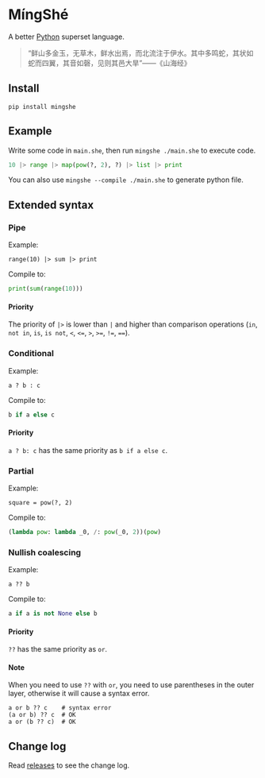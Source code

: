 # MíngShé

A better [Python](https://www.python.org/) superset language.

> “鲜山多金玉，无草木，鲜水出焉，而北流注于伊水。其中多鸣蛇，其状如蛇而四翼，其音如磬，见则其邑大旱”——《山海经》

## Install

```
pip install mingshe
```

## Example

Write some code in `main.she`, then run `mingshe ./main.she` to execute code.

```python
10 |> range |> map(pow(?, 2), ?) |> list |> print
```

You can also use `mingshe --compile ./main.she` to generate python file.

## Extended syntax

### Pipe

Example:

```
range(10) |> sum |> print
```

Compile to:

```python
print(sum(range(10)))
```

#### Priority

The priority of `|>` is lower than `|` and higher than comparison operations (`in`, `not in`, `is`, `is not`, `<`, `<=`, `>`, `>=`, `!=`, `==`).

### Conditional

Example:

```
a ? b : c
```

Compile to:

```python
b if a else c
```

#### Priority

`a ? b: c` has the same priority as `b if a else c`.

### Partial

Example:

```
square = pow(?, 2)
```

Compile to:

```python
(lambda pow: lambda _0, /: pow(_0, 2))(pow)
```

### Nullish coalescing

Example:

```
a ?? b
```

Compile to:

```python
a if a is not None else b
```

#### Priority

`??` has the same priority as `or`.

#### Note

When you need to use `??` with `or`, you need to use parentheses in the outer layer, otherwise it will cause a syntax error.

```
a or b ?? c    # syntax error
(a or b) ?? c  # OK
a or (b ?? c)  # OK
```

## Change log

Read [releases](https://github.com/abersheeran/mingshe/releases) to see the change log.

